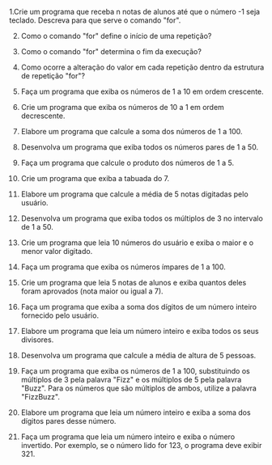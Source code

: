 1.Crie um programa que receba n notas de alunos até que o número -1 seja teclado.
Descreva para que serve o comando "for".

2. Como o comando "for" define o início de uma repetição?

3. Como o comando "for" determina o fim da execução?

4. Como ocorre a alteração do valor em cada repetição dentro da estrutura de repetição "for"?


10. Faça um programa que exiba os números de 1 a 10 em ordem crescente.

11. Crie um programa que exiba os números de 10 a 1 em ordem decrescente.

12. Elabore um programa que calcule a soma dos números de 1 a 100.

13. Desenvolva um programa que exiba todos os números pares de 1 a 50.

14. Faça um programa que calcule o produto dos números de 1 a 5.

15. Crie um programa que exiba a tabuada do 7.

16. Elabore um programa que calcule a média de 5 notas digitadas pelo usuário.

17. Desenvolva um programa que exiba todos os múltiplos de 3 no intervalo de 1 a 50.

18. Crie um programa que leia 10 números do usuário e exiba o maior e o menor valor digitado.

19. Faça um programa que exiba os números ímpares de 1 a 100.

20. Crie um programa que leia 5 notas de alunos e exiba quantos deles foram aprovados (nota maior
ou igual a 7).

21. Faça um programa que exiba a soma dos dígitos de um número inteiro fornecido pelo usuário.

22. Elabore um programa que leia um número inteiro e exiba todos os seus divisores.

23. Desenvolva um programa que calcule a média de altura de 5 pessoas.

24. Faça um programa que exiba os números de 1 a 100, substituindo os múltiplos de 3 pela palavra
"Fizz" e os múltiplos de 5 pela palavra "Buzz". Para os números que são múltiplos de ambos,
utilize a palavra "FizzBuzz".

25. Elabore um programa que leia um número inteiro e exiba a soma dos dígitos pares desse número.

26. Faça um programa que leia um número inteiro e exiba o número invertido. Por exemplo, se o
número lido for 123, o programa deve exibir 321.
